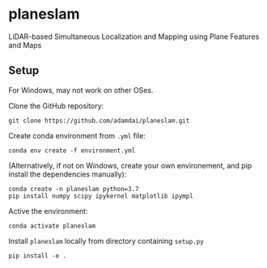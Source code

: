 # planeslam

LiDAR-based Simultaneous Localization and Mapping using Plane Features and Maps

## Setup
For Windows, may not work on other OSes.

Clone the GitHub repository:

    git clone https://github.com/adamdai/planeslam.git

Create conda environment from `.yml` file:

    conda env create -f environment.yml
    
(Alternatively, if not on Windows, create your own environement, and pip install the dependencies manually):

    conda create -n planeslam python=3.7
    pip install numpy scipy ipykernel matplotlib ipympl
    

Active the environment:
   
    conda activate planeslam
   
Install `planeslam` locally from directory containing `setup.py`
   
    pip install -e .
    
